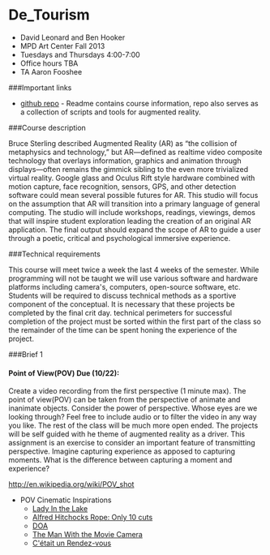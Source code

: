 De_Tourism
======================================

* David Leonard and Ben Hooker
* MPD Art Center  Fall 2013
* Tuesdays and Thursdays 4:00-7:00
* Office hours TBA 
* TA Aaron Fooshee 

###Important links

* [github repo](https://github.com/dltv/de_tourism) - Readme contains course information, repo also serves as a collection of scripts and tools for augmented reality.

###Course description

Bruce Sterling described Augmented Reality (AR) as “the collision of metaphysics and technology,” but AR—defined as realtime video composite technology that overlays information, graphics and animation through displays—often remains the gimmick sibling to the even more trivialized virtual reality.
Google glass and Oculus Rift style hardware combined with motion capture, face recognition, sensors, GPS, and other detection software could mean several possible futures for AR. This studio will focus on the assumption that AR will transition into a primary language of general computing.
The studio will include workshops, readings, viewings, demos that will inspire student exploration leading the creation of an original AR application. The final output should expand the scope of AR to guide a user through a poetic, critical and psychological immersive experience.

###Technical requirements

This course will meet twice a week the last 4 weeks of the semester. While programming will not be taught we will use various software and hardware platforms including camera's, computers, open-source software, etc. Students will be required to discuss technical methods as a sportive component of the conceptual. It is necessary that these projects be completed by the final crit day. technical perimeters for successful completion of the project must be sorted within the first part of the class so the remainder of the time can be spent honing the experience of the project.

###Brief 1

#### Point of View(POV) Due (10/22): 

Create a video recording from the first perspective (1 minute max). The point of view(POV) can be taken from the perspective of animate and inanimate objects. Consider the power of perspective. Whose eyes are we looking through? Feel free to include audio or to filter the video in any way you like. The rest of the class will be much more open ended. The projects will be self guided with he theme of augmented reality as a driver. This assignment is an exercise to consider an important feature of transmitting perspective. Imagine capturing experience as apposed to capturing moments. What is the difference between capturing a moment and experience?

http://en.wikipedia.org/wiki/POV_shot

* POV Cinematic Inspirations
    * [Lady In the Lake](http://www.youtube.com/watch?v=Zzdl-js_mQ4) 
    * [Alfred Hitchocks Rope: Only 10 cuts](http://www.youtube.com/watch?v=MpBxDUDUKsU)
    * [DOA](http://www.youtube.com/watch?v=3fMDJ6pwSfo)
    * [The Man With the Movie Camera ](http://www.youtube.com/watch?v=8Fd_T4l2qaQ)
    * [C'était un Rendez-vous](https://www.facebook.com/video/video.php?v=2043762289244)

 


